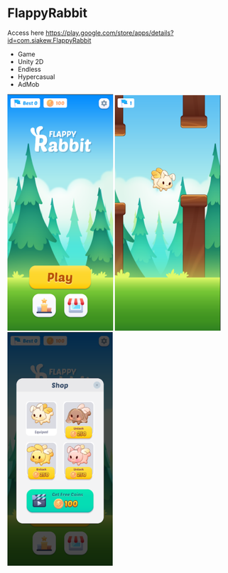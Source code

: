 # FlappyRabbit
Access here https://play.google.com/store/apps/details?id=com.siakew.FlappyRabbit

- Game
- Unity 2D
- Endless
- Hypercasual
- AdMob

![Screenshot](ss1.png)
![Screenshot](ss2.png)
![Screenshot](ss3.png)



